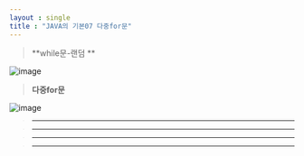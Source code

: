 ```yaml
---
layout : single
title : "JAVA의 기본07 다중for문"
---
```

>**while문-랜덤 **

![image](https://user-images.githubusercontent.com/105334682/177941054-93116fed-9c04-4bcb-9667-ead8ebfab4a1.png)
>**다중for문**

![image](https://user-images.githubusercontent.com/105334682/177947494-e17dceb4-6c5a-463c-be86-a0e679ccd215.png)
>****


>****


>****


>****
